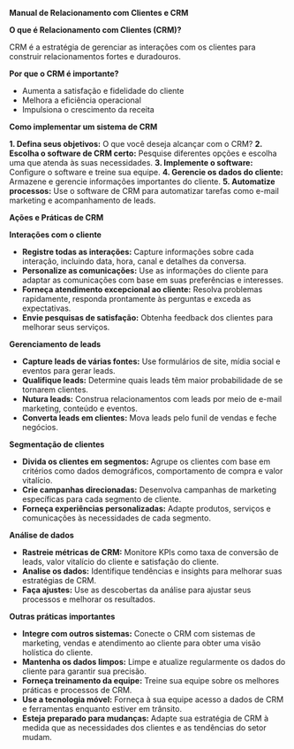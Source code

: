 **Manual de Relacionamento com Clientes e CRM**

**O que é Relacionamento com Clientes (CRM)?**

CRM é a estratégia de gerenciar as interações com os clientes para construir relacionamentos fortes e duradouros.

**Por que o CRM é importante?**

* Aumenta a satisfação e fidelidade do cliente
* Melhora a eficiência operacional
* Impulsiona o crescimento da receita

**Como implementar um sistema de CRM**

**1. Defina seus objetivos:** O que você deseja alcançar com o CRM?
**2. Escolha o software de CRM certo:** Pesquise diferentes opções e escolha uma que atenda às suas necessidades.
**3. Implemente o software:** Configure o software e treine sua equipe.
**4. Gerencie os dados do cliente:** Armazene e gerencie informações importantes do cliente.
**5. Automatize processos:** Use o software de CRM para automatizar tarefas como e-mail marketing e acompanhamento de leads.

**Ações e Práticas de CRM**

**Interações com o cliente**

* **Registre todas as interações:** Capture informações sobre cada interação, incluindo data, hora, canal e detalhes da conversa.
* **Personalize as comunicações:** Use as informações do cliente para adaptar as comunicações com base em suas preferências e interesses.
* **Forneça atendimento excepcional ao cliente:** Resolva problemas rapidamente, responda prontamente às perguntas e exceda as expectativas.
* **Envie pesquisas de satisfação:** Obtenha feedback dos clientes para melhorar seus serviços.

**Gerenciamento de leads**

* **Capture leads de várias fontes:** Use formulários de site, mídia social e eventos para gerar leads.
* **Qualifique leads:** Determine quais leads têm maior probabilidade de se tornarem clientes.
* **Nutura leads:** Construa relacionamentos com leads por meio de e-mail marketing, conteúdo e eventos.
* **Converta leads em clientes:** Mova leads pelo funil de vendas e feche negócios.

**Segmentação de clientes**

* **Divida os clientes em segmentos:** Agrupe os clientes com base em critérios como dados demográficos, comportamento de compra e valor vitalício.
* **Crie campanhas direcionadas:** Desenvolva campanhas de marketing específicas para cada segmento de cliente.
* **Forneça experiências personalizadas:** Adapte produtos, serviços e comunicações às necessidades de cada segmento.

**Análise de dados**

* **Rastreie métricas de CRM:** Monitore KPIs como taxa de conversão de leads, valor vitalício do cliente e satisfação do cliente.
* **Analise os dados:** Identifique tendências e insights para melhorar suas estratégias de CRM.
* **Faça ajustes:** Use as descobertas da análise para ajustar seus processos e melhorar os resultados.

**Outras práticas importantes**

* **Integre com outros sistemas:** Conecte o CRM com sistemas de marketing, vendas e atendimento ao cliente para obter uma visão holística do cliente.
* **Mantenha os dados limpos:** Limpe e atualize regularmente os dados do cliente para garantir sua precisão.
* **Forneça treinamento da equipe:** Treine sua equipe sobre os melhores práticas e processos de CRM.
* **Use a tecnologia móvel:** Forneça à sua equipe acesso a dados de CRM e ferramentas enquanto estiver em trânsito.
* **Esteja preparado para mudanças:** Adapte sua estratégia de CRM à medida que as necessidades dos clientes e as tendências do setor mudam.